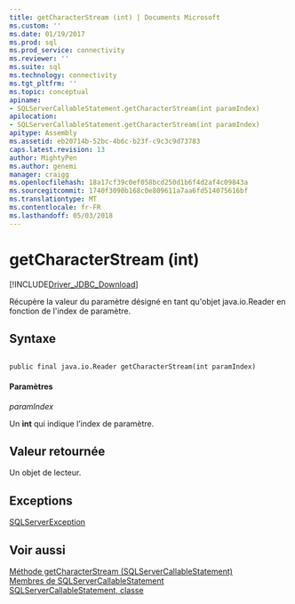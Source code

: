 ```yaml
---
title: getCharacterStream (int) | Documents Microsoft
ms.custom: ''
ms.date: 01/19/2017
ms.prod: sql
ms.prod_service: connectivity
ms.reviewer: ''
ms.suite: sql
ms.technology: connectivity
ms.tgt_pltfrm: ''
ms.topic: conceptual
apiname:
- SQLServerCallableStatement.getCharacterStream(int paramIndex)
apilocation:
- SQLServerCallableStatement.getCharacterStream(int paramIndex)
apitype: Assembly
ms.assetid: eb20714b-52bc-4b6c-b23f-c9c3c9d73783
caps.latest.revision: 13
author: MightyPen
ms.author: genemi
manager: craigg
ms.openlocfilehash: 18a17cf39c0ef058bcd250d1b6f4d2af4c09843a
ms.sourcegitcommit: 1740f3090b168c0e809611a7aa6fd514075616bf
ms.translationtype: MT
ms.contentlocale: fr-FR
ms.lasthandoff: 05/03/2018
---
```

# <a name="getcharacterstream-int"></a>getCharacterStream (int)
[!INCLUDE[Driver_JDBC_Download](../../../includes/driver_jdbc_download.md)]

  Récupère la valeur du paramètre désigné en tant qu'objet java.io.Reader en fonction de l'index de paramètre.  
  
## <a name="syntax"></a>Syntaxe  
  
```  
  
public final java.io.Reader getCharacterStream(int paramIndex)  
```  
  
#### <a name="parameters"></a>Paramètres  
 *paramIndex*  
  
 Un **int** qui indique l’index de paramètre.  
  
## <a name="return-value"></a>Valeur retournée  
 Un objet de lecteur.  
  
## <a name="exceptions"></a>Exceptions  
 [SQLServerException](../../../connect/jdbc/reference/sqlserverexception-class.md)  
  
## <a name="see-also"></a>Voir aussi  
 [Méthode getCharacterStream &#40;SQLServerCallableStatement&#41;](../../../connect/jdbc/reference/getcharacterstream-method-sqlservercallablestatement.md)   
 [Membres de SQLServerCallableStatement](../../../connect/jdbc/reference/sqlservercallablestatement-members.md)   
 [SQLServerCallableStatement, classe](../../../connect/jdbc/reference/sqlservercallablestatement-class.md)  
  
  

